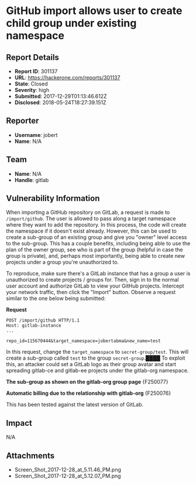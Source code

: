 # GitHub import allows user to create child group under existing namespace

## Report Details
- **Report ID**: 301137
- **URL**: https://hackerone.com/reports/301137
- **State**: Closed
- **Severity**: high
- **Submitted**: 2017-12-29T01:13:46.612Z
- **Disclosed**: 2018-05-24T18:27:39.151Z

## Reporter
- **Username**: jobert
- **Name**: N/A

## Team
- **Name**: N/A
- **Handle**: gitlab

## Vulnerability Information
When importing a GitHub repository on GitLab, a request is made to `/import/github`. The user is allowed to pass along a target namespace where they want to add the repository. In this process, the code will create the namespace if it doesn't exist already. However, this can be used to create a sub-group of an existing group and give you "owner" level access to the sub-group. This has a couple benefits, including being able to use the plan of the owner group, see who is part of the group (helpful in case the group is private), and, perhaps most importantly, being able to create new projects under a group you're unauthorized to.

To reproduce, make sure there's a GitLab instance that has a group a user is unauthorized to create projects / groups for. Then, sign in to the normal user account and authorize GitLab to view your GitHub projects. Intercept your network traffic, then click the "Import" button. Observe a request similar to the one below being submitted:

**Request**
```
POST /import/github HTTP/1.1
Host: gitlab-instance
...

repo_id=115670444&target_namespace=jobertabma&new_name=test
```

In this request, change the `target_namespace` to `secret-group/test`. This will create a sub-group called `test` to the group `secret-group`.████ To exploit this, an attacker could set a GitLab logo as their group avatar and start spreading gitlab-ce and gitlab-ee projects under the gitlab-org namespace.

**The sub-group as shown on the gitlab-org group page**
{F250077}

**Automatic billing due to the relationship with gitlab-org**
{F250076}

This has been tested against the latest version of GitLab.

## Impact

N/A

## Attachments
- Screen_Shot_2017-12-28_at_5.11.46_PM.png
- Screen_Shot_2017-12-28_at_5.12.07_PM.png
